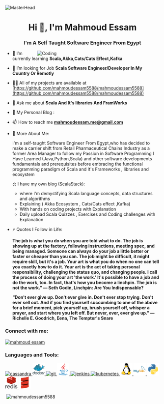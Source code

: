 ![MasterHead](https://upload.wikimedia.org/wikipedia/commons/3/39/Scala-full-color.svg)
<h1 align="center">Hi 👋, I'm Mahmoud Essam</h1>
<h3 align="center">I'm A Self Taught Software Engineer From Egypt</h3>
<img align ="right" alt="Coding" width="400" src="https://cdn.dribbble.com/users/330915/screenshots/3587000/media/cf9c914d04e017ab821bab2ee0bb87cb.gif">



- 🌱 I’m currently learning **Scala,Akka,Cats/Cats Effect,Kafka**

- 🤝 I’m looking for Job **Scala Software Engineer/Developer In My Country Or Remotly**

- 👨‍💻 All of my projects are available at [https://github.com/mahmoudessam5588/mahmoudessam5588](https://github.com/mahmoudessam5588/mahmoudessam5588)

- 💬 Ask me about **Scala And It's libraries And FramWorks**
- 🍁 My Personal Blog :

- 📫 How to reach me **mahmoudessam.me@gmail.com**
- 💎 More About Me:
 
  I'm a self-taught Software Engineer From Egypt,who has decided to make a carrier shift from Retail Pharmaceutical Chains Industry as a former Area        Manager to follow my Passion in Software Programming
   I Have Learned (Java,Python,Scala) and other software developments fundamentals and prerequisites before embracing
    the functional programming paradigm of Scala and It's Frameworks , libraries and ecosystem
  
   ⚖️ I have my own blog (ScalaStack):
   
     - where I'm demystifying Scala language concepts, data structures and algorithms 
     - Explaining ( Akka Ecosystem , Cats/Cats effect ,Kafka)
     - With hands on coding projects with Explanation
     - Daily upload Scala Quizzes , Exercises and Coding challenges with Explanation

- ⚡ Quotes I Follow in Life:
 
   **The job is what you do when you are told what to do. The job is showing up at the factory, following instructions, meeting spec, and being managed.     Someone can always do your job a little better or faster or cheaper than you can. The job might be difficult, it might require skill, but it's a job.     Your art is what you do when no one can tell you exactly how to do it. Your art is the act of taking personal responsibility, challenging the status     quo, and changing people. I call the process of doing your art 'the work.' It's possible to have a job and do the work, too. In fact, that's how you     become a linchpin. The job is not the work.” 
   ― Seth Godin, Linchpin: Are You Indispensable?**
 
   **“Don't ever give up.
    Don't ever give in.
    Don't ever stop trying.
    Don't ever sell out.
    And if you find yourself succumbing to one of the above for a brief moment,
    pick yourself up, brush yourself off, whisper a prayer, and start where you left off.
    But never, ever, ever give up.”
    ― Richelle E. Goodrich, Eena, The Tempter's Snare**

<h3 align="left">Connect with me:</h3>
<p align="left">
<a href="https://linkedin.com/in/mahmoud essam" target="blank"><img align="center" src="https://raw.githubusercontent.com/rahuldkjain/github-profile-readme-generator/master/src/images/icons/Social/linked-in-alt.svg" alt="mahmoud essam" height="30" width="40" /></a>
</p>

<h3 align="left">Languages and Tools:</h3>
<p align="left"> <a href="https://cassandra.apache.org/" target="_blank" rel="noreferrer"> <img src="https://www.vectorlogo.zone/logos/apache_cassandra/apache_cassandra-icon.svg" alt="cassandra" width="40" height="40"/> </a> <a href="https://www.docker.com/" target="_blank" rel="noreferrer"> <img src="https://raw.githubusercontent.com/devicons/devicon/master/icons/docker/docker-original-wordmark.svg" alt="docker" width="40" height="40"/> </a> <a href="https://git-scm.com/" target="_blank" rel="noreferrer"> <img src="https://www.vectorlogo.zone/logos/git-scm/git-scm-icon.svg" alt="git" width="40" height="40"/> </a> <a href="https://www.java.com" target="_blank" rel="noreferrer"> <img src="https://raw.githubusercontent.com/devicons/devicon/master/icons/java/java-original.svg" alt="java" width="40" height="40"/> </a> <a href="https://www.jenkins.io" target="_blank" rel="noreferrer"> <img src="https://www.vectorlogo.zone/logos/jenkins/jenkins-icon.svg" alt="jenkins" width="40" height="40"/> </a> <a href="https://kubernetes.io" target="_blank" rel="noreferrer"> <img src="https://www.vectorlogo.zone/logos/kubernetes/kubernetes-icon.svg" alt="kubernetes" width="40" height="40"/> </a> <a href="https://www.linux.org/" target="_blank" rel="noreferrer"> <img src="https://raw.githubusercontent.com/devicons/devicon/master/icons/linux/linux-original.svg" alt="linux" width="40" height="40"/> </a> <a href="https://www.mysql.com/" target="_blank" rel="noreferrer"> <img src="https://raw.githubusercontent.com/devicons/devicon/master/icons/mysql/mysql-original-wordmark.svg" alt="mysql" width="40" height="40"/> </a> <a href="https://www.python.org" target="_blank" rel="noreferrer"> <img src="https://raw.githubusercontent.com/devicons/devicon/master/icons/python/python-original.svg" alt="python" width="40" height="40"/> </a> <a href="https://redis.io" target="_blank" rel="noreferrer"> <img src="https://raw.githubusercontent.com/devicons/devicon/master/icons/redis/redis-original-wordmark.svg" alt="redis" width="40" height="40"/> </a> <a href="https://www.scala-lang.org" target="_blank" rel="noreferrer"> <img src="https://raw.githubusercontent.com/devicons/devicon/master/icons/scala/scala-original.svg" alt="scala" width="40" height="40"/> </a> </p>


<p>&nbsp;<img align="center" src="https://github-readme-stats.vercel.app/api?username=mahmoudessam5588&show_icons=true&locale=en" alt="mahmoudessam5588" /></p>

